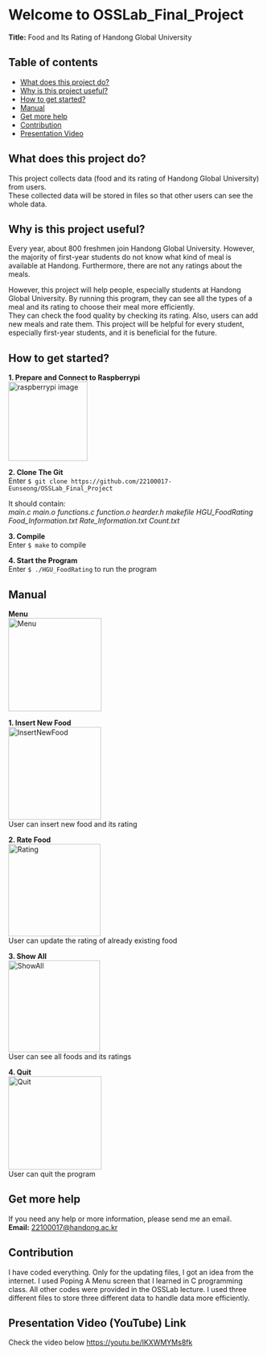 # Welcome to OSSLab_Final_Project
**Title:** Food and Its Rating of Handong Global University

## Table of contents
* [What does this project do?](#what-does-this-project-do)
* [Why is this project useful?](#why-is-this-project-useful)
* [How to get started?](#how-to-get-started)
* [Manual](#manual)
* [Get more help](#get-more-help)
* [Contribution](#contribution)
* [Presentation Video](#presentation-video-youtube-link)

## What does this project do? 
This project collects data (food and its rating of Handong Global University) from users. 
<br>These collected data will be stored in files so that other users can see the whole data.

## Why is this project useful? 
Every year, about 800 freshmen join Handong Global University. However, the majority of first-year students do not know what kind of meal is available at Handong. Furthermore, there are not any ratings about the meals. 

However, this project will help people, especially students at Handong Global University. By running this program, they can see all the types of a meal and its rating to choose their meal more efficiently. 
<br>They can check the food quality by checking its rating. Also, users can add new meals and rate them. This project will be helpful for every student, especially first-year students, and it is beneficial for the future.

## How to get started?
**1. Prepare and Connect to Raspberrypi**
<br><img width="157" alt="raspberrypi image" src="https://user-images.githubusercontent.com/103619332/171323196-6655ab29-52c5-410a-8bee-326044effe7e.png">

**2. Clone The Git**
<br/>Enter `$ git clone https://github.com/22100017-Eunseong/OSSLab_Final_Project`

It should contain: 
<br/>*main.c main.o functions.c function.o hearder.h makefile HGU_FoodRating 
<br/>Food_Information.txt Rate_Information.txt Count.txt*

**3. Compile**
<br>Enter `$ make` to compile

**4. Start the Program**
<br/>Enter `$ ./HGU_FoodRating` to run the program


## Manual
**Menu**
<br/><img width="185" alt="Menu" src="https://user-images.githubusercontent.com/103619332/171324330-e157ea65-06ea-4a9c-9223-1ff723eecc5d.png">

**1. Insert New Food**
<br/><img width="184" alt="InsertNewFood" src="https://user-images.githubusercontent.com/103619332/171324675-41329428-da00-46dd-b339-36324842f6e6.png">
<br/>User can insert new food and its rating


**2. Rate Food**
<br/><img width="183" alt="Rating" src="https://user-images.githubusercontent.com/103619332/171324624-dbbd14cd-6bb6-4835-bbca-481f015c3d3f.png">
<br/>User can update the rating of already existing food


**3. Show All**
<br/><img width="182" alt="ShowAll" src="https://user-images.githubusercontent.com/103619332/171324666-59eddf1a-adc8-4da9-a645-59e7d770fad0.png">
<br/>User can see all foods and its ratings

**4. Quit**
<br/><img width="185" alt="Quit" src="https://user-images.githubusercontent.com/103619332/171324611-2f01512c-426c-4006-974f-ac85c2a7d3f9.png">
<br/>User can quit the program

## Get more help
If you need any help or more information, please send me an email.
<br/>**Email:** 22100017@handong.ac.kr

## Contribution
I have coded everything. Only for the updating files, I  got an idea from the internet.
I used Poping A Menu screen that I learned in C programming class. 
All other codes were provided in the OSSLab lecture.
I used three different files to store three different data to handle data more efficiently.

## Presentation Video (YouTube) Link
Check the video below
https://youtu.be/IKXWMYMs8fk
